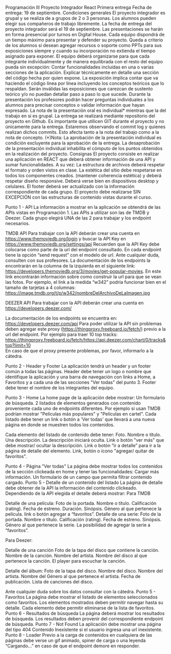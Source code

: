 

Programación III
Proyecto Integrador React
Primera entrega
Fecha de entrega: 19 de septiembre.
Condiciones generales
El proyecto integrador es grupal y se realiza de a grupos de 2 o 3 personas. Los alumnos pueden elegir sus compañeros de trabajo libremente. 
 La fecha  de entrega del proyecto integrador será el  19 de septiembre. Las presentaciones se harán en forma presencial por turnos en Digital House. Cada equipo dispondrá de un tiempo máximo para presentar y defender su proyecto. Queda a criterio de los alumnos si desean agregar recursos o soporte como PPTs para sus exposiciones siempre y cuando su incorporación no extienda el tiempo asignado para exponer. 
El equipo deberá organizarse para que cada integrante individualmente y de manera equilibrada con el resto del equipo pueda sin excepción:
Contar funcionalidades incluidas en una o varias secciones de la aplicación.
Explicar técnicamente en detalle una sección del código hecha por quien expone. La exposición implica contar que va haciendo el código línea por línea incluyendo los conceptos teóricos que lo respaldan. Serán inválidas las exposiciones que carezcan de sustento teórico y/o no puedan detallar paso a paso lo que sucede. Durante la presentación los profesores podrán hacer preguntas individuales a los alumnos para precisar conceptos o validar información que hayan expresado. 
La nota de la presentación oral es individual* mientras que la del trabajo en si es grupal. La entrega se realizará mediante repositorio del proyecto en Github.
Es importante que utilicen GIT durante el proyecto y no únicamente para la entrega. Estaremos observando el commit log y quienes realizan dichos commits. Esto afecta tanto a la nota del trabajo como a la nota de concepto.
(*)Nota: La aprobación de la presentación individual es condición excluyente para la aprobación de la entrega. La desaprobación de la presentación individual inhabilita el cómputo de los puntos obtenidos en la realización del proyecto.
Consignas
El proyecto consiste en realizar una aplicación en REACT que deberá obtener información de una API y sumar funcionalidades.
A su vez:
La estructura de archivos deberá respetar el formato y orden vistos en clase.
La estética del sitio debe respetarse en todos los componentes creados. (mantener coherencia estética) y deberá respetar diseño responsive. Deberá verse bien en dispositivos desktop y celulares.
El footer deberá ser actualizado con la información correspondiente de cada grupo.
El proyecto debe realizarse SIN EXCEPCIÓN con las estructuras de contenido vistas durante el curso.


Punto 1 - API
La información a mostrar en la aplicación se obtendrá de las APIs vistas en Programación 1. Las APIs a utilizar son las de TMDB y Deezer. Cada grupo elegirá UNA de las 2 para trabajar y los endpoint necesarios.

TMDB API
Para trabajar con la API deberán crear una cuenta en  https://www.themoviedb.org/login y buscar la API Key en https://www.themoviedb.org/settings/api 
Recuerden que la API Key debe colocarse como parte de la url del endpoint consultado. En cada endpoint tiene la opción “send request” con el modelo de url. Ante cualquier duda, consulten con sus profesores.
La documentación de los endpoints la encontrarán en la columna de la izquierda en el siguiente link: https://developers.themoviedb.org/3/movies/get-popular-movies.
En este link encontrarán información sobre como construir la url para que se vean las fotos. Por ejemplo, el link a la medida “w342” podría funcionar bien en el tamaño de tarjetas a 4 columnas: https://image.tmdb.org/t/p/w342/nombreDelArchivoDeLaImagen.jpg

DEEZER API
Para trabajar con la API deberán crear una cuenta en  https://developers.deezer.com/ 

La documentación de los endpoints se encuentra en:  https://developers.deezer.com/api
Para poder utilizar la API sin problemas deben agregar este proxy (https://thingproxy.freeboard.io/fetch/) previo a la url del endpoint. Por ejemplo para traer 10 top tracks:
https://thingproxy.freeboard.io/fetch/https://api.deezer.com/chart/0/tracks&top?limit=10   
En caso de que el proxy presente problemas, por favor, informarlo a la cátedra.

Punto 2 - Header y Footer
La aplicación tendrá un header y un footer común a todas las páginas.
Header debe tener un logo o nombre que identifique la aplicación y una barra de navegación con links a Home, a Favoritos y a cada una de las secciones "Ver todas" del punto 3.
Footer debe tener el nombre de los integrantes del equipo.

Punto 3 - Home
La home page de la aplicación debe mostrar:
Un formulario de búsqueda.
2 listados de elementos generados con contenido proveniente cada uno de endpoints diferentes. Por ejemplo si usan TMDB podrían mostrar "Películas más populares" y "Películas en cartel". 
Cada listado debe tener un link o botón a 'Ver todas' que llevará a una nueva página en donde se muestren todos los contenidos.

Cada elemento del listado de contenido debe tener:
Foto.
Nombre o título.
Una descripción. La descripción iniciará oculta.
Link o botón "ver más" que debe mostrar/ ocultar la descripción.
Link o botón “ir a detalle” para ir a la página de detalle del elemento.
Link, botón o ícono "agregar/ quitar de favoritos".

Punto 4 - Página "Ver todas"
La página debe mostrar todos los contenidos de la sección clickeada en home y tener las funcionalidades:
Cargar más información.
Un formulario de un campo que permita filtrar contenido cargado.
Punto 5 - Detalle de un contenido del listado
La página de detalle debe obtener de la API la información del contenido clickeado. Dependiendo de la API elegida el detalle deberá mostrar:
Para TMDB

Detalle de una película:
Foto de la portada.
Nombre o título.
Calificación (rating).
Fecha de estreno.
Duración.
Sinópsis.
Género al que pertenece la película.
link o botón agregar a “favoritos”.
Detalle de una serie:
Foto de la portada.
Nombre o título.
Calificación (rating).
Fecha de estreno.
Sinópsis.
Género al que pertenece la serie.
La posibilidad de agregar la serie a “favoritos”.


Para Deezer:

Detalle de una canción
Foto de la tapa del disco que contiene la canción.
Nombre de la canción.
Nombre del artista.
Nombre del disco al que pertenece la canción.
El player para escuchar la canción.

Detalle del  álbum:
Foto de la tapa del disco.
Nombre del disco.
Nombre del artista.
Nombre del Género al que pertenece el artista.
Fecha de publicación.
Lista de canciones del disco.

Ante cualquier duda sobre los datos consultar con la cátedra.
Punto 5 - Favoritos
La página debe mostrar el listado de elementos seleccionados como favoritos.
Los elementos mostrados deben permitir navegar hasta su detalle. 
Cada elemento debe permitir eliminarse de la lista de favoritos.
Punto 6 - Resultados de búsqueda
La página deberá mostrar los resultados de búsqueda. Los resultados deben provenir del correspondiente endpoint de búsqueda.
Punto 7 - Not Found
La aplicación debe mostrar una página del tipo 404 Contenido Inexistente si el usuario ingresa una url inexistente.
Punto 8 - Loader
Previo a la carga de contenidos en cualquiera de las páginas debe verse un gif animado, spiner de carga o una leyenda “Cargando…” en caso de que el endpoint demore en responder.

